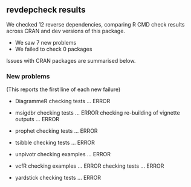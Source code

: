 ## revdepcheck results

We checked 12 reverse dependencies, comparing R CMD check results across CRAN and dev versions of this package.

 * We saw 7 new problems
 * We failed to check 0 packages

Issues with CRAN packages are summarised below.

### New problems
(This reports the first line of each new failure)

* DiagrammeR
  checking tests ... ERROR

* msigdbr
  checking tests ... ERROR
  checking re-building of vignette outputs ... ERROR

* prophet
  checking tests ... ERROR

* tsibble
  checking tests ... ERROR

* unpivotr
  checking examples ... ERROR

* vcfR
  checking examples ... ERROR
  checking tests ... ERROR

* yardstick
  checking tests ... ERROR

